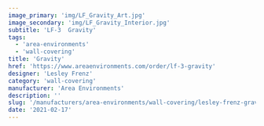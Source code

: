 ```yaml
---
image_primary: 'img/LF_Gravity_Art.jpg'
image_secondary: 'img/LF_Gravity_Interior.jpg'
subtitle: 'LF-3  Gravity'
tags:
  - 'area-environments'
  - 'wall-covering'
title: 'Gravity'
href: 'https://www.areaenvironments.com/order/lf-3-gravity'
designer: 'Lesley Frenz'
category: 'wall-covering'
manufacturer: 'Area Environments'
description: ''
slug: '/manufacturers/area-environments/wall-covering/lesley-frenz-gravity'
date: '2021-02-17'
---
```

